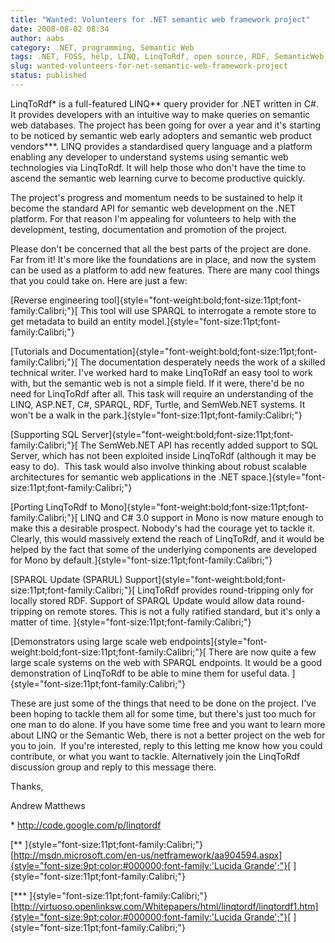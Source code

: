 ```yaml
---
title: "Wanted: Volunteers for .NET semantic web framework project"
date: 2008-08-02 08:34
author: aabs
category: .NET, programming, Semantic Web
tags: .NET, FOSS, help, LINQ, LinqToRdf, open source, RDF, SemanticWeb, web3, web3.0
slug: wanted-volunteers-for-net-semantic-web-framework-project
status: published
---
```


LinqToRdf\* is a full-featured LINQ\*\* query provider for .NET written in C\#. It provides developers with an intuitive way to make queries on semantic web databases. The project has been going for over a year and it's starting to be noticed by semantic web early adopters and semantic web product vendors\*\*\*. LINQ provides a standardised query language and a platform enabling any developer to understand systems using semantic web technologies via LinqToRdf. It will help those who don't have the time to ascend the semantic web learning curve to become productive quickly.

The project's progress and momentum needs to be sustained to help it become the standard API for semantic web development on the .NET platform. For that reason I'm appealing for volunteers to help with the development, testing, documentation and promotion of the project.

Please don't be concerned that all the best parts of the project are done. Far from it! It's more like the foundations are in place, and now the system can be used as a platform to add new features. There are many cool things that you could take on. Here are just a few:

[Reverse engineering tool]{style="font-weight:bold;font-size:11pt;font-family:Calibri;"}[
This tool will use SPARQL to interrogate a remote store to get metadata to build an entity model.]{style="font-size:11pt;font-family:Calibri;"}

[Tutorials and Documentation]{style="font-weight:bold;font-size:11pt;font-family:Calibri;"}[
The documentation desperately needs the work of a skilled technical writer. I've worked hard to make LinqToRdf an easy tool to work with, but the semantic web is not a simple field. If it were, there'd be no need for LinqToRdf after all. This task will require an understanding of the LINQ, ASP.NET, C\#, SPARQL, RDF, Turtle, and SemWeb.NET systems. It won't be a walk in the park.]{style="font-size:11pt;font-family:Calibri;"}

[Supporting SQL Server]{style="font-weight:bold;font-size:11pt;font-family:Calibri;"}[
The SemWeb.NET API has recently added support to SQL Server, which has not been exploited inside LinqToRdf (although it may be easy to do).  This task would also involve thinking about robust scalable architectures for semantic web applications in the .NET space.]{style="font-size:11pt;font-family:Calibri;"}

[Porting LinqToRdf to Mono]{style="font-weight:bold;font-size:11pt;font-family:Calibri;"}[
LINQ and C\# 3.0 support in Mono is now mature enough to make this a desirable prospect. Nobody's had the courage yet to tackle it. Clearly, this would massively extend the reach of LinqToRdf, and it would be helped by the fact that some of the underlying components are developed for Mono by default.]{style="font-size:11pt;font-family:Calibri;"}

[SPARQL Update (SPARUL) Support]{style="font-weight:bold;font-size:11pt;font-family:Calibri;"}[
LinqToRdf provides round-tripping only for locally stored RDF. Support of SPARQL Update would allow data round-tripping on remote stores. This is not a fully ratified standard, but it's only a matter of time. ]{style="font-size:11pt;font-family:Calibri;"}

[Demonstrators using large scale web endpoints]{style="font-weight:bold;font-size:11pt;font-family:Calibri;"}[
There are now quite a few large scale systems on the web with SPARQL endpoints. It would be a good demonstration of LinqToRdf to be able to mine them for useful data. ]{style="font-size:11pt;font-family:Calibri;"}

These are just some of the things that need to be done on the project. I've been hoping to tackle them all for some time, but there's just too much for one man to do alone. If you have some time free and you want to learn more about LINQ or the Semantic Web, there is not a better project on the web for you to join.  If you're interested, reply to this letting me know how you could contribute, or what you want to tackle. Alternatively join the LinqToRdf discussion group and reply to this message there.

Thanks,

Andrew Matthews

\* <http://code.google.com/p/linqtordf>

[\*\* ]{style="font-size:11pt;font-family:Calibri;"}[[http://msdn.microsoft.com/en-us/netframework/aa904594.aspx]{style="font-size:9pt;color:#000000;font-family:'Lucida Grande';"}](http://msdn.microsoft.com/en-us/netframework/aa904594.aspx)[ ]{style="font-size:11pt;font-family:Calibri;"}

[\*\*\* ]{style="font-size:11pt;font-family:Calibri;"}[[http://virtuoso.openlinksw.com/Whitepapers/html/linqtordf/linqtordf1.htm]{style="font-size:9pt;color:#000000;font-family:'Lucida Grande';"}](http://virtuoso.openlinksw.com/Whitepapers/html/linqtordf/linqtordf1.htm)[ ]{style="font-size:11pt;font-family:Calibri;"}
